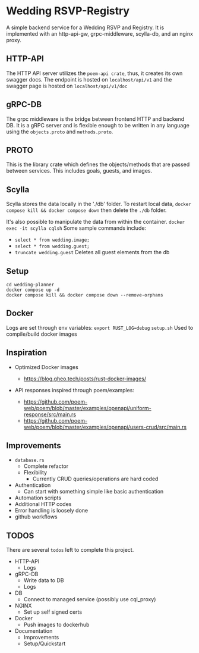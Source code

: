 # Wedding RSVP-Registry
A simple backend service for a Wedding RSVP and Registry. It is implemented with an http-api-gw, 
grpc-middleware, scylla-db, and an nginx proxy.

## HTTP-API
The HTTP API server utilizes the `poem-api crate`, thus, it creates its own swagger docs.
The endpoint is hosted on `localhost/api/v1` and the swagger page is hosted on `localhost/api/v1/doc`

## gRPC-DB
The grpc middleware is the bridge between frontend HTTP and backend DB. It is a gRPC server and is flexible
enough to be written in any language using the `objects.proto` and `methods.proto`.

## PROTO
This is the library crate which defines the objects/methods that are passed between services. This includes
goals, guests, and images.

## Scylla
Scylla stores the data locally in the './db' folder. To restart local data, `docker compose kill && docker compose down`
then delete the `./db` folder. 

It's also possible to manipulate the data from within the container. `docker exec -it scylla cqlsh`
Some sample commands include:
- `select * from wedding.image;`
- `select * from wedding.guest;`
- `truncate wedding.guest` Deletes all guest elements from the db

## Setup 
```
cd wedding-planner
docker compose up -d
docker compose kill && docker compose down --remove-orphans
```

## Docker
Logs are set through env variables: `export RUST_LOG=debug`
`setup.sh` Used to compile/build docker images

## Inspiration
- Optimized Docker images
    - https://blog.gheo.tech/posts/rust-docker-images/

- API responses inspired through poem/examples: 
    - https://github.com/poem-web/poem/blob/master/examples/openapi/uniform-response/src/main.rs
    - https://github.com/poem-web/poem/blob/master/examples/openapi/users-crud/src/main.rs

## Improvements
- `database.rs`
    - Complete refactor
    - Flexibility
        - Currently CRUD queries/operations are hard coded
- Authentication
    - Can start with something simple like basic authentication
- Automation scripts
- Additional HTTP codes
- Error handling is loosely done
- github workflows

## TODOS
There are several `todos` left to complete this project. 
- HTTP-API
    - Logs
- gRPC-DB
    - Write data to DB
    - Logs
- DB
    - Connect to managed service (possibly use cql_proxy)
- NGINX
    - Set up self signed certs 
- Docker
    - Push images to dockerhub
- Documentation
    - Improvements
    - Setup/Quickstart
